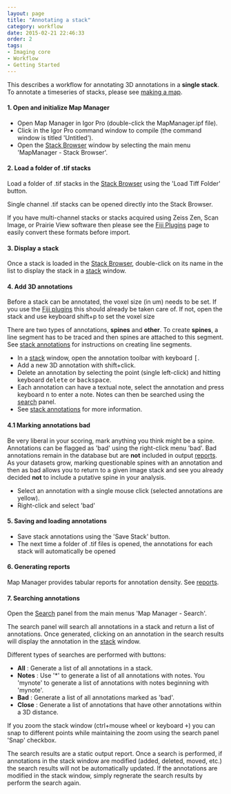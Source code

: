 ```yaml
---
layout: page
title: "Annotating a stack"
category: workflow
date: 2015-02-21 22:46:33
order: 2
tags:
- Imaging core
- Workflow
- Getting Started
---
```


This describes a workflow for annotating 3D annotations in a **single stack**. To annotate a timeseries of stacks, please see [making a map][3].


#### 1. Open and initialize Map Manager

- Open Map Manager in Igor Pro (double-click the MapManager.ipf file).
- Click in the Igor Pro command window to compile (the command window is titled 'Untitled').
- Open the [Stack Browser][2] window by selecting the main menu 'MapManager - Stack Browser'.

#### 2. Load a folder of .tif stacks

Load a folder of .tif stacks in the [Stack Browser][2] using the 'Load Tiff Folder' button.

Single channel .tif stacks can be opened directly into the Stack Browser.

If you have multi-channel stacks or stacks acquired using Zeiss Zen, Scan Image, or Prairie View software then please see the [Fiji Plugins](fiji-plugins) page to easily convert these formats before import.

#### 3. Display a stack

Once a stack is loaded in the [Stack Browser][2], double-click on its name in the list to display the stack in a [stack][1] window.

#### 4. Add 3D annotations

<p class="important">Before a stack can be annotated, the voxel size (in um) needs to be set. If you use the <A HREF="fiji-plugins">Fiji plugins</A> this should already be taken care of. If not, open the stack and use keyboard shift+p to set the voxel size</p>

There are two types of annotations, **spines** and **other**. To create **spines**, a line segment has to be traced and then spines are attached to this segment. See [stack annotations][12] for instructions on creating line segments.

- In a [stack][1] window, open the annotation toolbar with keyboard <kbd>[</kbd>.
- Add a new 3D annotation with shift+click.
- Delete an annotation by selecting the point (single left-click) and hitting keyboard <kbd>delete</kbd> or <kbd>backspace</kbd>.
- Each annotation can have a textual note, select the annotation and press keyboard <kbd>n</kbd> to enter a note. Notes can then be searched using the [search][6] panel.
- See [stack annotations][12] for more information.

#### 4.1 Marking annotations bad

Be very liberal in your scoring, mark anything you think might be a spine. Annotations can be flagged as 'bad' using the right-click menu 'bad'. Bad annotations remain in the database but are **not** included in output [reports](reports). As your datasets grow, marking questionable spines with an annotation and then as bad allows you to return to a given image stack and see you already decided **not** to include a putative spine in your analysis.

 - Select an annotation with a single mouse click (selected annotations are yellow).
 - Right-click and select 'bad'

#### 5. Saving and loading annotations

- Save stack annotations using the 'Save Stack' button.
- The next time a folder of .tif files is opened, the annotations for each stack will automatically be opened

#### 6. Generating reports

Map Manager provides tabular reports for annotation density. See [reports][11].

#### 7. Searching annotations

Open the [Search][6] panel from the main menus 'Map Manager - Search'.

The search panel will search all annotations in a stack and return a list of annotations. Once generated, clicking on an annotation in the search results will display the annotation in the [stack][1] window.

Different types of searches are performed with buttons:  

- **All** : Generate a list of all annotations in a stack.
- **Notes** : Use '*' to generate a list of all annotations with notes. You 'mynote' to generate a list of annotations with notes beginning with 'mynote'.
- **Bad** : Generate a list of all annotations marked as 'bad'.  
- **Close** : Generate a list of annotations that have other annotations within a 3D distance.

If you zoom the stack window (ctrl+mouse wheel or keyboard <kbd>+</kbd>) you can snap to different points while maintaining the zoom using the search panel 'Snap' checkbox.

The search results are a static output report. Once a search is performed, if annotations in the stack window are modified (added, deleted, moved, etc.) the search results will not be automatically updated. If the annotations are modified in the stack window, simply regnerate the search results by perform the search again.



<div class="print-page-break"></div>


[1]: stack
[2]: stack-browser
[3]: making-a-map
[4]: stackdb-options-panel
[5]: annotating-a-stack
[6]: search-panel
[7]: plot-panel
[8]: map-plot
[10]: file-format
[11]: reports
[12]: stack-annotations
